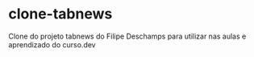 # clone-tabnews
Clone do projeto tabnews do Filipe Deschamps para utilizar nas aulas e aprendizado do curso.dev

